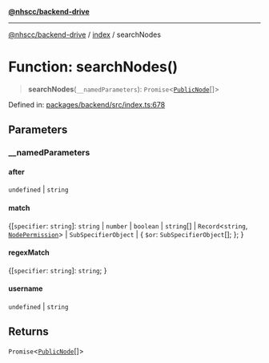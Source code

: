 [**@nhscc/backend-drive**](../../README.md)

***

[@nhscc/backend-drive](../../README.md) / [index](../README.md) / searchNodes

# Function: searchNodes()

> **searchNodes**(`__namedParameters`): `Promise`\<[`PublicNode`](../../db/type-aliases/PublicNode.md)[]\>

Defined in: [packages/backend/src/index.ts:678](https://github.com/nhscc/drive.api.hscc.bdpa.org/blob/718231ebbb0b386db32934d648e2479e8a0b4a18/packages/backend/src/index.ts#L678)

## Parameters

### \_\_namedParameters

#### after

`undefined` \| `string`

#### match

\{[`specifier`: `string`]: `string` \| `number` \| `boolean` \| `string`[] \| `Record`\<`string`, [`NodePermission`](../../db/type-aliases/NodePermission.md)\> \| `SubSpecifierObject` \| \{ `$or`: `SubSpecifierObject`[]; \}; \}

#### regexMatch

\{[`specifier`: `string`]: `string`; \}

#### username

`undefined` \| `string`

## Returns

`Promise`\<[`PublicNode`](../../db/type-aliases/PublicNode.md)[]\>
